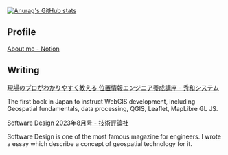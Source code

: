 [![Anurag's GitHub stats](https://github-readme-stats.vercel.app/api?username=Kanahiro&show_icons=true&theme=dark)](https://github.com/anuraghazra/github-readme-stats)

## Profile

[About me - Notion](https://kanahiro.notion.site/kanahiro/About-me-1b71ad71c3594e19bec35159519da722)

## Writing

[現場のプロがわかりやすく教える 位置情報エンジニア養成講座 - 秀和システム](https://www.shuwasystem.co.jp/book/9784798068923.html)

The first book in Japan to instruct WebGIS development, including Geospatial fundamentals, data processing, QGIS, Leaflet, MapLibre GL JS.

[Software Design 2023年8月号 - 技術評論社](https://gihyo.jp/magazine/SD/archive/2023/202308)

Software Design is one of the most famous magazine for engineers. I wrote a essay which describe a concept of geospatial technology for it.

